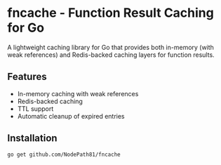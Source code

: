 # fncache - Function Result Caching for Go

A lightweight caching library for Go that provides both in-memory (with weak references) and Redis-backed caching layers for function results.

## Features

- In-memory caching with weak references
- Redis-backed caching
- TTL support
- Automatic cleanup of expired entries

## Installation

```bash
go get github.com/NodePath81/fncache
```

